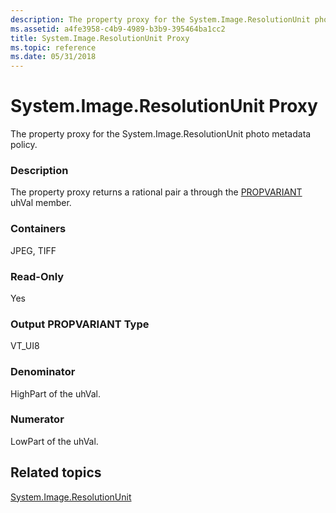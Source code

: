 ```yaml
---
description: The property proxy for the System.Image.ResolutionUnit photo metadata policy.
ms.assetid: a4fe3958-c4b9-4989-b3b9-395464ba1cc2
title: System.Image.ResolutionUnit Proxy
ms.topic: reference
ms.date: 05/31/2018
---
```


# System.Image.ResolutionUnit Proxy

The property proxy for the System.Image.ResolutionUnit photo metadata policy.

### Description

The property proxy returns a rational pair a through the [PROPVARIANT](/windows/win32/api/propidlbase/ns-propidlbase-propvariant) uhVal member.

### Containers

JPEG, TIFF

### Read-Only

Yes

### Output PROPVARIANT Type

VT\_UI8

### Denominator

HighPart of the uhVal.

### Numerator

LowPart of the uhVal.

## Related topics

<dl> <dt>

[System.Image.ResolutionUnit](../properties/props-system-image-resolutionunit.md)
</dt> </dl>

 

 
